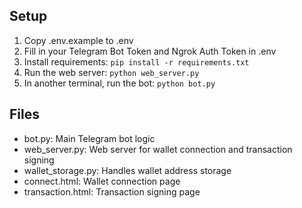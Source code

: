 ## Setup
1. Copy .env.example to .env
2. Fill in your Telegram Bot Token and Ngrok Auth Token in .env
3. Install requirements: `pip install -r requirements.txt`
4. Run the web server: `python web_server.py`
5. In another terminal, run the bot: `python bot.py`

## Files
- bot.py: Main Telegram bot logic
- web_server.py: Web server for wallet connection and transaction signing
- wallet_storage.py: Handles wallet address storage
- connect.html: Wallet connection page
- transaction.html: Transaction signing page 